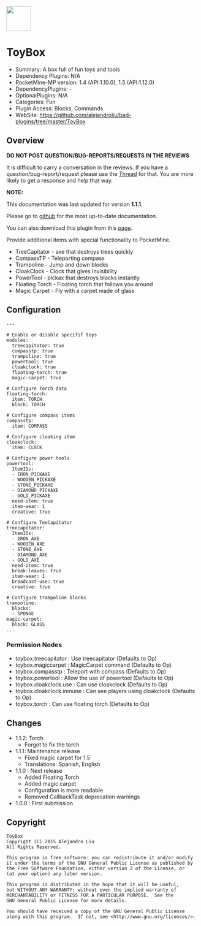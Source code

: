 <img src="https://raw.githubusercontent.com/alejandroliu/pocketmine-plugins/master/Media/icon-toy-box.png" style="width:64px;height:64px" width="64" height="64"/>

# ToyBox

* Summary: A box full of fun toys and tools
* Dependency Plugins: N/A
* PocketMine-MP version: 1.4 (API:1.10.0), 1.5 (API:1.12.0)
* DependencyPlugins: -
* OptionalPlugins: N/A
* Categories: Fun
* Plugin Access: Blocks, Commands
* WebSite: https://github.com/alejandroliu/bad-plugins/tree/master/ToyBox

## Overview

<!-- php: $v_forum_thread = "http://forums.pocketmine.net/plugins/toybox.1135/"; -->
<!-- template: prologue.md -->

**DO NOT POST QUESTION/BUG-REPORTS/REQUESTS IN THE REVIEWS**

It is difficult to carry a conversation in the reviews.  If you
have a question/bug-report/request please use the
[Thread](http://forums.pocketmine.net/plugins/toybox.1135/) for
that.  You are more likely to get a response and help that way.

**NOTE:**

This documentation was last updated for version **1.1.1**.

Please go to
[github](https://github.com/alejandroliu/bad-plugins/tree/master/ToyBox)
for the most up-to-date documentation.

You can also download this plugin from this [page](https://github.com/alejandroliu/pocketmine-plugins/releases/tag/ToyBox-1.1.1).

<!-- template-end -->

Provide additional items with special functionality to PocketMine.

* TreeCapitator - axe that destroys trees quickly
* CompassTP - Teleporting compass
* Trampoline - Jump and down blocks
* CloakClock - Clock that gives Invisibility
* PowerTool - pickax that destroys blocks instantly
* Floating Torch - Floating torch that follows you around
* Magic Carpet - Fly with a carpet made of glass

## Configuration

	---

	# Enable or disable specifif toys
	modules:
	  treecapitator: true
	  compasstp: true
	  trampoline: true
	  powertool: true
	  cloakclock: true
	  floating-torch: true
	  magic-carpet: true

	# Configure torch data
	floating-torch:
	  item: TORCH
	  block: TORCH

	# Configure compass items
	compasstp:
	  item: COMPASS

	# Configure cloaking item
	cloakclock:
	  item: CLOCK

	# Configure power tools
	powertool:
	  ItemIDs:
	  - IRON_PICKAXE
	  - WOODEN_PICKAXE
	  - STONE_PICKAXE
	  - DIAMOND_PICKAXE
	  - GOLD_PICKAXE
	  need-item: true
	  item-wear: 1
	  creative: true

	# Configure TeeCapitator
	treecapitator:
	  ItemIDs:
	  - IRON_AXE
	  - WOODEN_AXE
	  - STONE_AXE
	  - DIAMOND_AXE
	  - GOLD_AXE
	  need-item: true
	  break-leaves: true
	  item-wear: 1
	  broadcast-use: true
	  creative: true

	# Configure trampoline blocks
	trampoline:
	  blocks:
	  - SPONGE
	magic-carpet:
	  block: GLASS
	...

### Permission Nodes

* toybox.treecapitator : Use treecapitator
  (Defaults to Op)
* toybox.magiccarpet : MagicCarpet command
  (Defaults to Op)
* toybox.compasstp : Teleport with compass
  (Defaults to Op)
* toybox.powertool : Allow the use of powertool
  (Defaults to Op)
* toybox.cloakclock.use : Can use cloakclock
  (Defaults to Op)
* toybox.cloakclock.inmune : Can see players using cloakclock
  (Defaults to Op)
* toybox.torch : Can use floating torch
  (Defaults to Op)


## Changes

* 1.1.2: Torch
  * Forgot to fix the torch
* 1.1.1: Maintenance release
  * Fixed magic carpet for 1.5
  * Translations: Spanish, English
* 1.1.0 : Next release
  * Added Floating Torch
  * Added magic carpet
  * Configuration is more readable
  * Removed CallbackTask deprecation warnings
* 1.0.0 : First submission

## Copyright

    ToyBox
    Copyright (C) 2015 Alejandro Liu
    All Rights Reserved.

    This program is free software: you can redistribute it and/or modify
    it under the terms of the GNU General Public License as published by
    the Free Software Foundation, either version 2 of the License, or
    (at your option) any later version.

    This program is distributed in the hope that it will be useful,
    but WITHOUT ANY WARRANTY; without even the implied warranty of
    MERCHANTABILITY or FITNESS FOR A PARTICULAR PURPOSE.  See the
    GNU General Public License for more details.

    You should have received a copy of the GNU General Public License
    along with this program.  If not, see <http://www.gnu.org/licenses/>.
